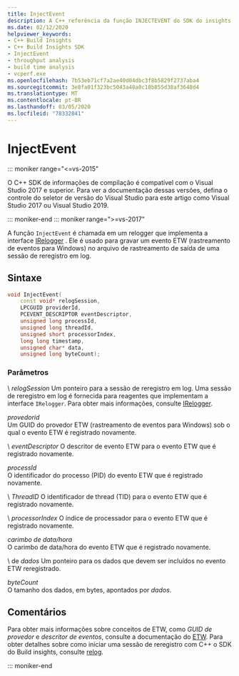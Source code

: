 ```yaml
---
title: InjectEvent
description: A C++ referência da função INJECTEVENT do SDK do insights do Build.
ms.date: 02/12/2020
helpviewer_keywords:
- C++ Build Insights
- C++ Build Insights SDK
- InjectEvent
- throughput analysis
- build time analysis
- vcperf.exe
ms.openlocfilehash: 7b53eb71cf7a2ae40d04dbc3f8b5829f2737aba4
ms.sourcegitcommit: 3e8fa01f323bc5043a48a0c18b855d38af3648d4
ms.translationtype: MT
ms.contentlocale: pt-BR
ms.lasthandoff: 03/05/2020
ms.locfileid: "78332841"
---
```

# <a name="injectevent"></a>InjectEvent

::: moniker range="<=vs-2015"

O C++ SDK de informações de compilação é compatível com o Visual Studio 2017 e superior. Para ver a documentação dessas versões, defina o controle do seletor de versão do Visual Studio para este artigo como Visual Studio 2017 ou Visual Studio 2019.

::: moniker-end
::: moniker range=">=vs-2017"

A função `InjectEvent` é chamada em um relogger que implementa a interface [IRelogger](../other-types/irelogger-class.md) . Ele é usado para gravar um evento ETW (rastreamento de eventos para Windows) no arquivo de rastreamento de saída de uma sessão de reregistro em log.

## <a name="syntax"></a>Sintaxe

```cpp
void InjectEvent(
    const void* relogSession,
    LPCGUID providerId,
    PCEVENT_DESCRIPTOR eventDescriptor,
    unsigned long processId,
    unsigned long threadId,
    unsigned short processorIndex,
    long long timestamp,
    unsigned char* data,
    unsigned long byteCount);
```

### <a name="parameters"></a>Parâmetros

\ *relogSession*
Um ponteiro para a sessão de reregistro em log. Uma sessão de reregistro em log é fornecida para reagentes que implementam a interface `IRelogger`. Para obter mais informações, consulte [IRelogger](../other-types/irelogger-class.md).

*provedorid*\
Um GUID do provedor ETW (rastreamento de eventos para Windows) sob o qual o evento ETW é registrado novamente.

\ *eventDescriptor*
O descritor de evento ETW para o evento ETW que é registrado novamente.

*processId*\
O identificador do processo (PID) do evento ETW que é registrado novamente.

\ *ThreadID*
O identificador de thread (TID) para o evento ETW que é registrado novamente.

\ *processorIndex*
O índice de processador para o evento ETW que é registrado novamente.

*carimbo de data/hora*\
O carimbo de data/hora do evento ETW que é registrado novamente.

\ de *dados*
Um ponteiro para os dados que devem ser incluídos no evento ETW reregistrado.

*byteCount*\
O tamanho dos dados, em bytes, apontados por *dados*.

## <a name="remarks"></a>Comentários

Para obter mais informações sobre conceitos de ETW, como *GUID de provedor* e *descritor de eventos*, consulte a documentação do [ETW](/windows/win32/etw/about-event-tracing). Para obter detalhes sobre como iniciar uma sessão de reregistro com C++ o SDK do Build insights, consulte [relog](relog.md).

::: moniker-end
